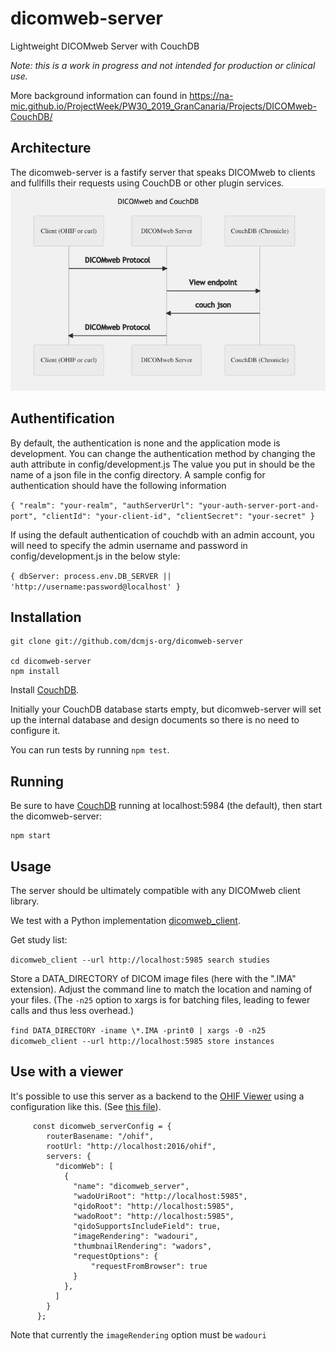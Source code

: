 # dicomweb-server
Lightweight DICOMweb Server with CouchDB

*Note: this is a work in progress and not intended for production or clinical use.*

More background information can found in https://na-mic.github.io/ProjectWeek/PW30_2019_GranCanaria/Projects/DICOMweb-CouchDB/

## Architecture

The dicomweb-server is a fastify server that speaks DICOMweb to clients and fullfills their requests using CouchDB or other plugin services.
![Overall design](image.png)

## Authentification

By default, the authentication is none and the application mode is development.
You can change the authentication method by changing the auth attribute in config/development.js
The value you put in should be the name of a json file in the config directory. A sample config for authentication should have the following information


`{
    "realm": "your-realm",
    "authServerUrl": "your-auth-server-port-and-port",
    "clientId": "your-client-id",
    "clientSecret": "your-secret"
}`

If using the default authentication of couchdb with an admin account, you will need to specify the admin username and password in config/development.js in the below style:

`{
    dbServer: process.env.DB_SERVER || 'http://username:password@localhost'
}`



## Installation

```
git clone git://github.com/dcmjs-org/dicomweb-server

cd dicomweb-server
npm install
```

Install [CouchDB](http://couchdb.apache.org/).

Initially your CouchDB database starts empty, but dicomweb-server will set up the internal database
and design documents so there is no need to configure it.

You can run tests by running `npm test`.

## Running

Be sure to have [CouchDB](http://couchdb.apache.org/) running at localhost:5984 (the default), then start the dicomweb-server:

```
npm start
```

## Usage

The server should be ultimately compatible with any DICOMweb client library.

We test with a Python implementation [dicomweb_client](https://github.com/clindatsci/dicomweb-client).

Get study list:

`dicomweb_client --url http://localhost:5985 search studies`

Store a DATA_DIRECTORY of DICOM image files (here with the ".IMA" extension).  Adjust the command line to match the location and naming of your files.  (The `-n25` option to xargs is for batching files, leading to fewer calls and thus less overhead.)

`find DATA_DIRECTORY -iname \*.IMA -print0 | xargs -0 -n25 dicomweb_client --url http://localhost:5985 store instances`


## Use with a viewer

It's possible to use this server as a backend to the [OHIF Viewer](http://ohif.org) using a configuration like this. (See [this file](https://github.com/OHIF/Viewers/blob/master/platform/viewer/public/config/default.js#L1-L31)).

```
     const dicomweb_serverConfig = {
        routerBasename: "/ohif",
        rootUrl: "http://localhost:2016/ohif",
        servers: {
          "dicomWeb": [
            {
              "name": "dicomweb_server",
              "wadoUriRoot": "http://localhost:5985",
              "qidoRoot": "http://localhost:5985",
              "wadoRoot": "http://localhost:5985",
              "qidoSupportsIncludeField": true,
              "imageRendering": "wadouri",
              "thumbnailRendering": "wadors",
              "requestOptions": {
                  "requestFromBrowser": true
              }
            },
          ]
        }
      };
```

Note that currently the `imageRendering` option must be `wadouri`
